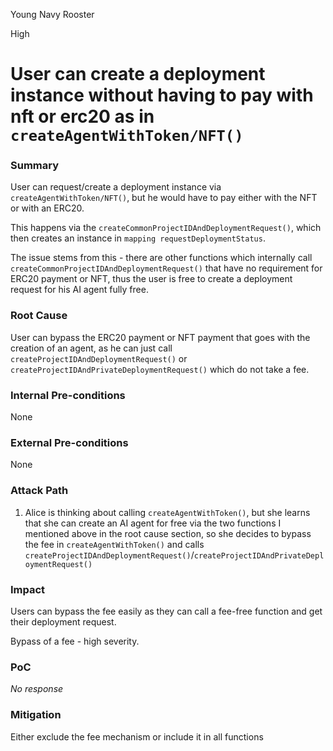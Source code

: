 Young Navy Rooster

High

# User can create a deployment instance without having to pay with nft or erc20 as in `createAgentWithToken/NFT()`

### Summary

User can request/create a deployment instance via `createAgentWithToken/NFT()`, but he would have to pay either with the NFT or with an ERC20.

This happens via the `createCommonProjectIDAndDeploymentRequest()`, which then creates an instance in `mapping requestDeploymentStatus`.

The issue stems from this - there are other functions which internally call `createCommonProjectIDAndDeploymentRequest()` that have no requirement for ERC20 payment or NFT, thus the user is free to create a deployment request for his AI agent fully free.

### Root Cause

User can bypass the ERC20 payment or NFT payment that goes with the creation of an agent, as he can just call `createProjectIDAndDeploymentRequest()` or `createProjectIDAndPrivateDeploymentRequest()` which do not take a fee.

### Internal Pre-conditions

None

### External Pre-conditions

None

### Attack Path

1. Alice is thinking about calling `createAgentWithToken()`, but she learns that she can create an AI agent for free via the two functions I mentioned above in the root cause section, so she decides to bypass the fee in `createAgentWithToken()` and calls `createProjectIDAndDeploymentRequest()`/`createProjectIDAndPrivateDeploymentRequest()`

### Impact

Users can bypass the fee easily as they can call a fee-free function and get their deployment request.

Bypass of a fee - high severity.

### PoC

_No response_

### Mitigation

Either exclude the fee mechanism or include it in all functions